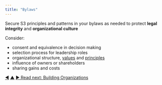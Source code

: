 ```yaml
---
title: "Bylaws"
---
```



Secure S3 principles and patterns in your bylaws as needed to protect **legal integrity** and **organizational culture**

Consider:
   
-   consent and equivalence in decision making
-   selection process for leadership roles
-   organizational structure, <a href="#" class="tooltip" title="Values: Valued principles that guide behavior. Not to be confused with &quot;value&quot; (singular) in the context of a driver.">values</a> and <a href="#" class="tooltip" title="Principle: A basic idea or rule that guides behavior, or explains or controls how something happens or works.">principles</a>
-   influence of owners or shareholders
-   sharing gains and costs


<div class="bottom-nav">
<a href="support-role.html" title="Back to: Support Role">◀</a> <a href="enablers-of-collaboration.html" title="Up: Enablers of Collaboration">▲</a> <a href="building-organizations.html" title="Read next: Building Organizations">▶ Read next: Building Organizations</a>
</div>


<script type="text/javascript">
Mousetrap.bind('g n', function() {
    window.location.href = 'building-organizations.html';
    return false;
});
</script>

